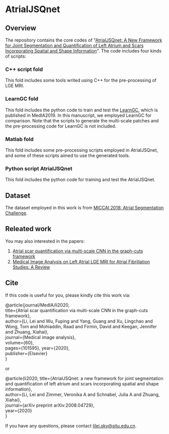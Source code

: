 # AtrialJSQnet

## Overview
The repository contains the core codes of "[AtrialJSQnet: A New Framework for Joint Segmentation and Quantification of Left Atrium and Scars Incorporating Spatial and Shape Information](https://arxiv.org/pdf/2008.04729.pdf)".
The code includes four kinds of scripts:
### C++ script fold
This fold includes some tools writed using C++ for the pre-processing of LGE MRI.
### LearnGC fold
This fold includes the python code to train and test the [LearnGC](https://www.sciencedirect.com/science/article/pii/S1361841519301355), which is published in MedIA2019.
In this manuscript, we employed LearnGC for comparison.
Note that the scripts to generate the multi-scale patches and the pre-processing code for LearnGC is not included.
### Matlab fold
This fold includes some pre-processing scripts employed in AtrialJSQnet, and some of these scripts aimed to use the generated tools.
### Python script AtrialJSQnet
This fold includes the python code for training and test the AtrialJSQnet.

## Dataset
The dataset employed in this work is from [MICCAI 2018: Atrial Segmentation Challenge](http://www.cardiacatlas.org/challenges/left-atrium-fibrosis-and-scar-segmentation-challenge/).

## Releated work
You may also interested in the papers:
1. [Atrial scar quantification via multi-scale CNN in the graph-cuts framework](https://www.sciencedirect.com/science/article/pii/S1361841519301355)
2. [Medical Image Analysis on Left Atrial LGE MRI for Atrial Fibrillation Studies: A Review](https://arxiv.org/pdf/2106.09862.pdf)


## Cite
If this code is useful for you, please kindly cite this work via:

@article{journal/MedIA/li2020,  
  title={Atrial scar quantification via multi-scale CNN in the graph-cuts framework},  
  author={Li, Lei and Wu, Fuping and Yang, Guang and Xu, Lingchao and Wong, Tom and Mohiaddin, Raad and Firmin, David and Keegan, Jennifer and Zhuang, Xiahai},  
  journal={Medical image analysis},  
  volume={60},  
  pages={101595}, 
  year={2020},  
  publisher={Elsevier}  
}

or

@article{li2020,
  title={AtrialJSQnet: a new framework for joint segmentation and quantification of left atrium and scars incorporating spatial and shape information},   
  author={Li, Lei and Zimmer, Veronika A and Schnabel, Julia A and Zhuang, Xiahai},  
  journal={arXiv preprint arXiv:2008.04729},  
  year={2020}  
}


If you have any questions, please contact lilei.sky@sjtu.edu.cn.

